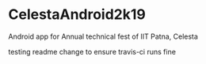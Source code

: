 # CelestaAndroid2k19

Android app for Annual technical fest of IIT Patna, Celesta

testing readme change to ensure travis-ci runs fine
